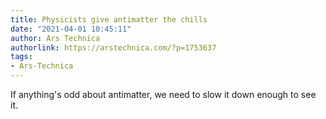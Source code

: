 ```yaml
---
title: Physicists give antimatter the chills
date: "2021-04-01 10:45:11"
author: Ars Technica
authorlink: https://arstechnica.com/?p=1753637
tags:
- Ars-Technica
---
```

If anything's odd about antimatter, we need to slow it down enough to see it.